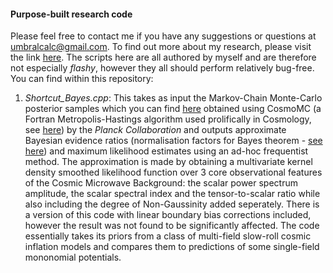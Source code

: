#### Purpose-built research code
Please feel free to contact me if you have any suggestions or questions at umbralcalc@gmail.com. To find out more about my research, please visit the link [here](https://sites.google.com/site/umbralcalc/home). The scripts here are all authored by myself and are therefore not especially _flashy_, however they all should perform relatively bug-free. You can find within this repository:

1. _Shortcut_Bayes.cpp_: This takes as input the Markov-Chain Monte-Carlo posterior samples which you can find [here](http://pla.esac.esa.int/pla/) obtained using CosmoMC (a Fortran Metropolis-Hastings algorithm used prolifically in Cosmology, see [here](http://cosmologist.info/cosmomc)) by the _Planck Collaboration_ and outputs approximate Bayesian evidence ratios (normalisation factors for Bayes theorem - [see here](https://en.wikipedia.org/wiki/Bayes_factor)) and maximum likelihood estimates using an ad-hoc frequentist method. The approximation is made by obtaining a multivariate kernel density smoothed likelihood function over 3 core observational features of the Cosmic Microwave Background: the scalar power spectrum amplitude, the scalar spectral index and the tensor-to-scalar ratio while also including the degree of Non-Gaussinity added seperately. There is a version of this code with linear boundary bias corrections included, however the result was not found to be significantly affected. The code essentially takes its priors from a class of multi-field slow-roll cosmic inflation models and compares them to predictions of some single-field mononomial potentials.

